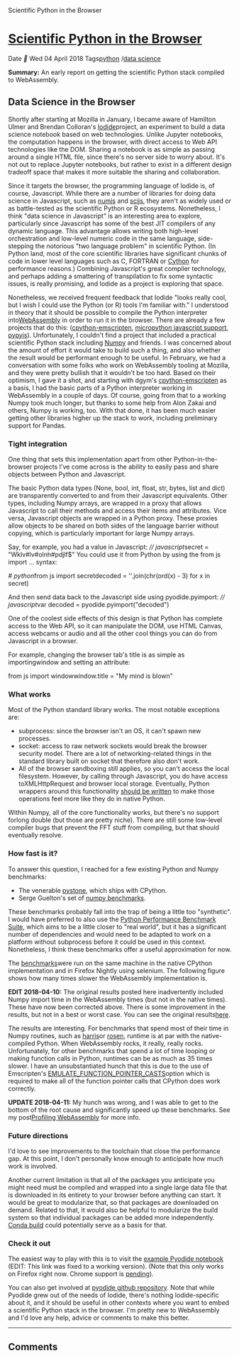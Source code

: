 Scientific Python in the Browser

#   [Scientific Python in the Browser](http://droettboom.com/blog/2018/04/04/python-in-the-browser/)

 Date    ** Wed 04 April 2018  Tags[python](http://droettboom.com/tag/python.html) /[data science](http://droettboom.com/tag/data-science.html)

**Summary:** An early report on getting the scientific Python stack compiled to WebAssembly.

## Data Science in the Browser

Shortly after starting at Mozilla in January, I became aware of Hamilton Ulmer and Brendan Colloran's [Iodide](https://github.com/iodide-project/iodide)project, an experiment to build a data science notebook based on web technologies. Unlike Jupyter notebooks, the computation happens in the browser, with direct access to Web API technologies like the DOM. Sharing a notebook is as simple as passing around a single HTML file, since there's no server side to worry about. It's not out to replace Jupyter notebooks, but rather to exist in a different design tradeoff space that makes it more suitable the sharing and collaboration.

Since it targets the browser, the programming language of Iodide is, of course, Javascript. While there are a number of libraries for doing data science in Javascript, such as [numjs](https://github.com/nicolaspanel/numjs) and [scijs](http://scijs.net/packages/), they aren't as widely used or as battle-tested as the scientific Python or R ecosystems. Nonetheless, I think "data science in Javascript" is an interesting area to explore, particularly since Javascript has some of the best JIT compilers of any dynamic language. This advantage allows writing both high-level orchestration and low-level numeric code in the same language, side-stepping the notorious "two language problem" in scientific Python. (In Python land, most of the core scientific libraries have significant chunks of code in lower level languages such as C, FORTRAN or [Cython](http://cython.org/) for performance reasons.) Combining Javascript's great compiler technology, and perhaps adding a smattering of transpilation to fix some syntactic issues, is really promising, and Iodide as a project is exploring that space.

Nonetheless, we received frequent feedback that Iodide "looks really cool, but I wish I could use the Python (or R) tools I'm familiar with." I understood in theory that it should be possible to compile the Python interpreter into[WebAssembly](http://webassembly.org/) in order to run it in the browser. There are already a few projects that do this: ([cpython-emscripten](https://github.com/dgym/cpython-emscripten), [micropython javascript support](https://github.com/micropython/micropython/pull/3575), [pypyjs](http://pypyjs.org/)). Unfortunately, I couldn't find a project that included a practical scientific Python stack including [Numpy](http://numpy.org/) and friends. I was concerned about the amount of effort it would take to build such a thing, and also whether the result would be performant enough to be useful. In February, we had a conversation with some folks who work on WebAssembly tooling at Mozilla, and they were pretty bullish that it wouldn't be too hard. Based on their optimism, I gave it a shot, and starting with dgym's [cpython-emscripten](https://github.com/dgym/cpython-emscripten) as a basis, I had the basic parts of a Python interpreter working in WebAssembly in a couple of days. Of course, going from that to a working Numpy took much longer, but thanks to some help from Alon Zakai and others, Numpy is working, too. With that done, it has been much easier getting other libraries higher up the stack to work, including preliminary support for Pandas.

### Tight integration

One thing that sets this implementation apart from other Python-in-the-browser projects I've come across is the ability to easily pass and share objects between Python and Javascript.

The basic Python data types (None, bool, int, float, str, bytes, list and dict) are transparently converted to and from their Javascript equivalents. Other types, including Numpy arrays, are wrapped in a proxy that allows Javascript to call their methods and access their items and attributes. Vice versa, Javascript objects are wrapped in a Python proxy. These proxies allow objects to be shared on both sides of the language barrier without copying, which is particularly important for large Numpy arrays.

Say, for example, you had a value in Javascript:
*// javascript*secret  =  "Wklv#lv#olnh#pdjlf$"
You could use it from Python by using the from js import ... syntax:

*# python*from  js  import  secretdecoded  =  ''.join(chr(ord(x)  -  3)  for  x  in  secret)

And then send data back to the Javascript side using pyodide.pyimport:
*// javascript*var  decoded  =  pyodide.pyimport("decoded")

One of the coolest side effects of this design is that Python has complete access to the Web API, so it can manipulate the DOM, use HTML Canvas, access webcams or audio and all the other cool things you can do from Javascript in a browser.

For example, changing the browser tab's title is as simple as importingwindow and setting an attribute:

from  js  import  windowwindow.title  =  "My mind is blown"

### What works

Most of the Python standard library works. The most notable exceptions are:

- subprocess: since the browser isn't an OS, it can't spawn new processes.
- socket: access to raw network sockets would break the browser security model. There are a lot of networking-related things in the standard library built on socket that therefore also don't work.
- All of the browser sandboxing still applies, so you can't access the local filesystem. However, by calling through Javascript, you do have access toXMLHttpRequest and browser local storage. Eventually, Python wrappers around this functionality [should be written](https://github.com/iodide-project/pyodide/issues/19) to make those operations feel more like they do in native Python.

Within Numpy, all of the core functionality works, but there's no support forlong double (but those are pretty niche). There are still some low-level compiler bugs that prevent the FFT stuff from compiling, but that should eventually resolve.

### How fast is it?

To answer this question, I reached for a few existing Python and Numpy benchmarks:

- The venerable [pystone](https://svn.python.org/projects/python/trunk/Lib/test/pystone.py), which ships with CPython.
- Serge Guelton's set of [numpy benchmarks](https://github.com/serge-sans-paille/numpy-benchmarks/).

These benchmarks probably fall into the trap of being a little too "synthetic". I would have preferred to also use the [Python Performance Benchmark Suite](http://pyperformance.readthedocs.io/index.html), which aims to be a little closer to "real world", but it has a significant number of dependencies and would need to be adapted to work on a platform without subprocess before it could be used in this context. Nonetheless, I think these benchmarks offer a useful approximation for now.

The [benchmarks](https://github.com/iodide-project/pyodide/tree/master/benchmark/benchmarks/)were run on the same machine in the native CPython implementation and in Firefox Nightly using selenium. The following figure shows how many times slower the WebAssembly implementation is.

**EDIT 2018-04-10:** The original results posted here inadvertently included Numpy import time in the WebAssembly times (but not in the native times). These have now been corrected above. There is some improvement in the results, but not in a best or worst case. You can see the original results[here](http://droettboom.com/images/pyodide-benchmarks-2018-04-09.svg).

The results are interesting. For benchmarks that spend most of their time in Numpy routines, such as [harris](https://github.com/iodide-project/pyodide/tree/master/benchmark/benchmarks/harris.py)or [rosen](https://github.com/iodide-project/pyodide/tree/master/benchmark/benchmarks/rosen.py), runtime is at par with the native-compiled Python. When WebAssembly rocks, it really, really rocks. Unfortunately, for other benchmarks that spend a lot of time looping or making function calls in Python, runtimes can be as much as 35 times slower. I have an unsubstantiated hunch that this is due to the use of Emscripten's [EMULATE_FUNCTION_POINTER_CASTS](https://kripken.github.io/emscripten-site/docs/porting/guidelines/function_pointer_issues.html#asm-pointer-casts)option which is required to make all of the function pointer calls that CPython does work correctly.

**UPDATE 2018-04-11:** My hunch was wrong, and I was able to get to the bottom of the root cause and significantly speed up these benchmarks. See my post[Profiling WebAssembly](http://droettboom.com/blog/2018/04/11/profiling-webassembly/) for more info.

### Future directions

I'd love to see improvements to the toolchain that close the performance gap. At this point, I don't personally know enough to anticipate how much work is involved.

Another current limitation is that all of the packages you anticipate you might need must be compiled and wrapped into a single large data file that is downloaded in its entirety to your browser before anything can start. It would be great to modularize that, so that packages are downloaded on demand. Related to that, it would also be helpful to modularize the build system so that individual packages can be added more independently. [Conda build](https://github.com/conda/conda-build) could potentially serve as a basis for that.

### Check it out

The easiest way to play with this is to visit the [example Pyodide notebook](https://iodide-project.github.io/pyodide-demo/python.html) (EDIT: This link was fixed to a working version). (Note that this only works on Firefox right now. Chrome support is [pending](https://github.com/iodide-project/pyodide/issues/17)).

You can also get involved at [pyodide github repository](https://github.com/iodide-project/pyodide/). Note that while Pyodide grew out of the needs of Iodide, there's nothing Iodide-specific about it, and it should be useful in other contexts where you want to embed a scientific Python stack in the browser. I'm pretty new to WebAssembly and I'd love any help, advice or comments to make this better.

* * *

## Comments